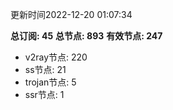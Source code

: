 更新时间2022-12-20 01:07:34

**总订阅: 45**
**总节点: 893**
**有效节点: 247**
- v2ray节点: 220
- ss节点: 21
- trojan节点: 5
- ssr节点: 1

